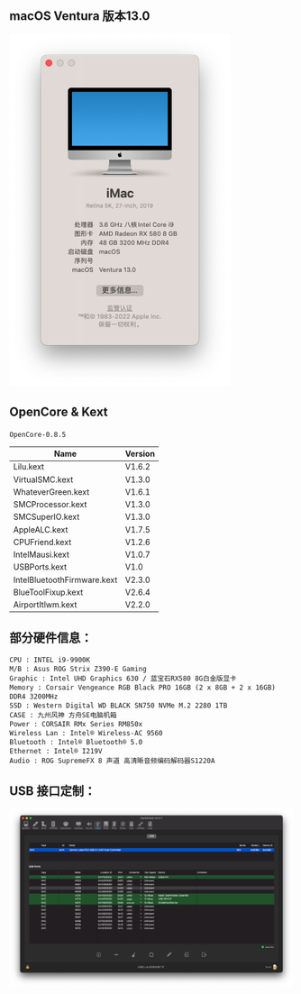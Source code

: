 ## macOS Ventura 版本13.0

![about](assets/about.png)

## OpenCore & Kext

`OpenCore-0.8.5`

 | Name | Version |
 | ------ |----- |
 | Lilu.kext | V1.6.2 |
 | VirtualSMC.kext | V1.3.0 |
 | WhateverGreen.kext | V1.6.1 |
 | SMCProcessor.kext | V1.3.0 | 
 | SMCSuperIO.kext | V1.3.0 | 
 | AppleALC.kext | V1.7.5 |
 | CPUFriend.kext | V1.2.6 | 
 | IntelMausi.kext | V1.0.7 | 
 | USBPorts.kext | V1.0 | 
 | IntelBluetoothFirmware.kext | V2.3.0 |
 | BlueToolFixup.kext | V2.6.4 |
 | AirportItlwm.kext | V2.2.0 | 


## 部分硬件信息：

```properties
CPU : INTEL i9-9900K
M/B : Asus ROG Strix Z390-E Gaming
Graphic : Intel UHD Graphics 630 / 蓝宝石RX580 8G白金版显卡
Memory : Corsair Vengeance RGB Black PRO 16GB (2 x 8GB + 2 x 16GB) DDR4 3200MHz
SSD : Western Digital WD BLACK SN750 NVMe M.2 2280 1TB
CASE : 九州风神 方舟SE电脑机箱
Power : CORSAIR RMx Series RM850x
Wireless Lan : Intel® Wireless-AC 9560
Bluetooth : Intel® Bluetooth® 5.0
Ethernet : Intel® I219V
Audio : ROG SupremeFX 8 声道 高清晰音频编码解码器S1220A
```

## USB 接口定制：

![usb](assets/usb.png)


